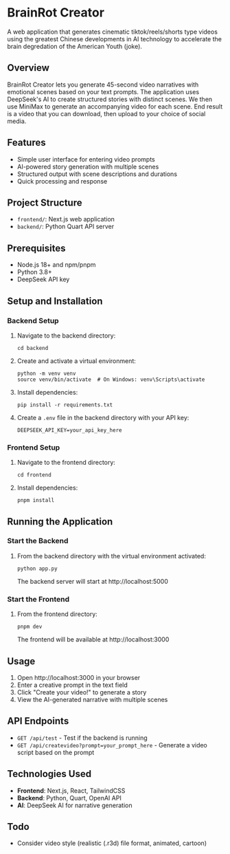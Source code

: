 # BrainRot Creator

A web application that generates cinematic tiktok/reels/shorts type videos using the greatest Chinese developments in AI technology to accelerate the brain degredation of the American Youth (joke). 

## Overview

BrainRot Creator lets you generate 45-second video narratives with emotional scenes based on your text prompts. The application uses DeepSeek's AI to create structured stories with distinct scenes. We then use MiniMax to generate an accompanying video for each scene. End result is a video that you can download, then upload to your choice of social media.

## Features

- Simple user interface for entering video prompts
- AI-powered story generation with multiple scenes
- Structured output with scene descriptions and durations
- Quick processing and response

## Project Structure

- `frontend/`: Next.js web application
- `backend/`: Python Quart API server

## Prerequisites

- Node.js 18+ and npm/pnpm
- Python 3.8+
- DeepSeek API key

## Setup and Installation

### Backend Setup

1. Navigate to the backend directory:
   ```
   cd backend
   ```

2. Create and activate a virtual environment:
   ```
   python -m venv venv
   source venv/bin/activate  # On Windows: venv\Scripts\activate
   ```

3. Install dependencies:
   ```
   pip install -r requirements.txt
   ```

4. Create a `.env` file in the backend directory with your API key:
   ```
   DEEPSEEK_API_KEY=your_api_key_here
   ```

### Frontend Setup

1. Navigate to the frontend directory:
   ```
   cd frontend
   ```

2. Install dependencies:
   ```
   pnpm install
   ```

## Running the Application

### Start the Backend

1. From the backend directory with the virtual environment activated:
   ```
   python app.py
   ```
   The backend server will start at http://localhost:5000

### Start the Frontend

1. From the frontend directory:
   ```
   pnpm dev
   ```
   The frontend will be available at http://localhost:3000

## Usage

1. Open http://localhost:3000 in your browser
2. Enter a creative prompt in the text field
3. Click "Create your video!" to generate a story
4. View the AI-generated narrative with multiple scenes

## API Endpoints

- `GET /api/test` - Test if the backend is running
- `GET /api/createvideo?prompt=your_prompt_here` - Generate a video script based on the prompt

## Technologies Used

- **Frontend**: Next.js, React, TailwindCSS
- **Backend**: Python, Quart, OpenAI API
- **AI**: DeepSeek AI for narrative generation


## Todo

- Consider video style (realistic (.r3d) file format, animated, cartoon)
